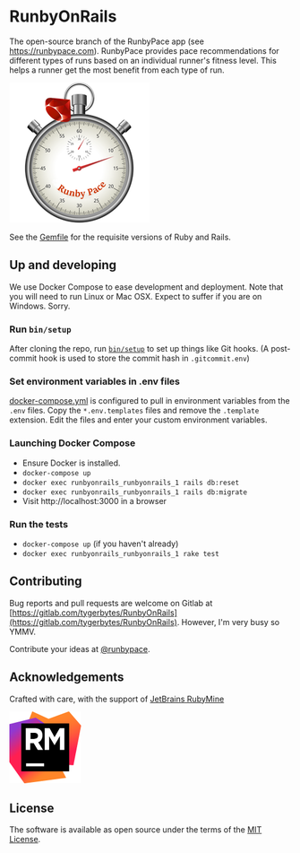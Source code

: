 # RunbyOnRails
The open-source branch of the RunbyPace app (see https://runbypace.com). RunbyPace provides pace recommendations for different types of runs based on an individual runner's fitness level. This helps a runner get the most benefit from each type of run.

[![RunbyPace logo](runbypace_logo.png)](https://runbypace.com)

See the [Gemfile](Gemfile) for the requisite versions of Ruby and Rails.

## Up and developing
We use Docker Compose to ease development and deployment. Note that you will need to run Linux or Mac OSX. Expect to suffer if you are on Windows. Sorry.

### Run `bin/setup`
After cloning the repo, run [`bin/setup`](bin/setup) to set up things like Git hooks. (A post-commit hook is used to store the commit hash in `.gitcommit.env`)

### Set environment variables in .env files
[docker-compose.yml](docker-compose.yml) is configured to pull in environment variables from the `.env` files. Copy the `*.env.templates` files and remove the `.template` extension. Edit the files and enter your custom environment variables.

### Launching Docker Compose
* Ensure Docker is installed.
* `docker-compose up`
* `docker exec runbyonrails_runbyonrails_1 rails db:reset`
* `docker exec runbyonrails_runbyonrails_1 rails db:migrate`
* Visit http://localhost:3000 in a browser

### Run the tests
* `docker-compose up` (if you haven't already)
* `docker exec runbyonrails_runbyonrails_1 rake test`

## Contributing

Bug reports and pull requests are welcome on Gitlab at [https://gitlab.com/tygerbytes/RunbyOnRails](https://gitlab.com/tygerbytes/RunbyOnRails). However, I'm very busy so YMMV.

Contribute your ideas at [@runbypace](https://twitter.com/runbypace).

## Acknowledgements

Crafted with care, with the support of [JetBrains RubyMine](https://www.jetbrains.com/ruby/)

[![RubyMine logo](rubymine.png)](https://www.jetbrains.com/ruby/)


## License

The software is available as open source under the terms of the [MIT License](http://opensource.org/licenses/MIT).
